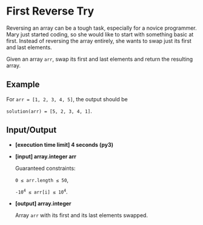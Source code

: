 # First Reverse Try

Reversing an array can be a tough task, especially for a novice programmer. Mary just started coding, so she would like to start with something basic at first. Instead of reversing the array entirely, she wants to swap just its first and last elements.

Given an array `arr`, swap its first and last elements and return the resulting array.

## Example

For `arr = [1, 2, 3, 4, 5]`, the output should be

`solution(arr) = [5, 2, 3, 4, 1]`.

## Input/Output

- **[execution time limit] 4 seconds (py3)**

- **[input] array.integer arr**

	Guaranteed constraints:

	`0 ≤ arr.length ≤ 50`,

	<code>-10<sup>4</sup> ≤ arr[i] ≤ 10<sup>4</sup></code>.

- **[output] array.integer**

	Array `arr` with its first and its last elements swapped.
